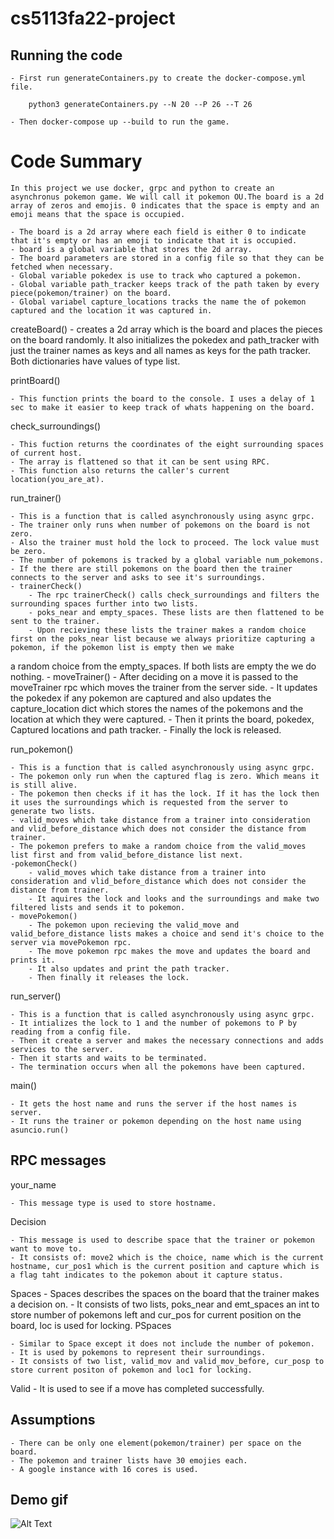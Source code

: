 # cs5113fa22-project

## Running the code

	- First run generateContainers.py to create the docker-compose.yml file.

		python3 generateContainers.py --N 20 --P 26 --T 26

	- Then docker-compose up --build to run the game.

# Code Summary

	In this project we use docker, grpc and python to create an asynchronus pokemon game. We will call it pokemon OU.The board is a 2d array of zeros and emojis. 0 indicates that the space is empty and an emoji means that the space is occupied. 

	- The board is a 2d array where each field is either 0 to indicate that it's empty or has an emoji to indicate that it is occupied.
	- board is a global variable that stores the 2d array.
	- The board parameters are stored in a config file so that they can be fetched when necessary.
	- Global variable pokedex is use to track who captured a pokemon.
	- Global variable path_tracker keeps track of the path taken by every piece(pokemon/trainer) on the board.
	- Global variabel capture_locations tracks the name the of pokemon captured and the location it was captured in.

createBoard() - creates a 2d array which is the board and places the pieces on the board randomly. It also initializes the pokedex and path_tracker with just the trainer names as keys and all names as keys for the path tracker. Both dictionaries have values of type list.

printBoard()

	- This function prints the board to the console. I uses a delay of 1 sec to make it easier to keep track of whats happening on the board.

check_surroundings()

	- This fuction returns the coordinates of the eight surrounding spaces of current host.
	- The array is flattened so that it can be sent using RPC.
	- This function also returns the caller's current location(you_are_at).

run_trainer()

	- This is a function that is called asynchronously using async grpc.
	- The trainer only runs when number of pokemons on the board is not zero.
	- Also the trainer must hold the lock to proceed. The lock value must be zero.
	- The number of pokemons is tracked by a global variable num_pokemons.
	- If the there are still pokemons on the board then the trainer connects to the server and asks to see it's surroundings.
	- trainerCheck()
		- The rpc trainerCheck() calls check_surroundings and filters the surrounding spaces further into two lists.
		- poks_near and empty_spaces. These lists are then flattened to be sent to the trainer.	
		- Upon recieving these lists the trainer makes a random choice first on the poks_near list because we always prioritize capturing a pokemon, if the pokemon list is empty then we make 
a random choice from the empty_spaces. If both lists are empty the we do nothing.
	- moveTrainer()
		- After deciding on a move it is passed to the moveTrainer rpc which moves the trainer from the server side.
		- It updates the pokedex if any pokemon are captured and also updates the capture_location dict which stores the names of the pokemons and the location at which they were captured.
		- Then it prints the board, pokedex, Captured locations and path tracker.
		- Finally the lock is released.


run_pokemon()
 
	- This is a function that is called asynchronously using async grpc.
	- The pokemon only run when the captured flag is zero. Which means it is still alive.
	- The pokemon then checks if it has the lock. If it has the lock then it uses the surroundings which is requested from the server to generate two lists.
	- valid_moves which take distance from a trainer into consideration and vlid_before_distance which does not consider the distance from trainer.
	- The pokemon prefers to make a random choice from the valid_moves list first and from valid_before_distance list next.
	-pokemonCheck() 
		- valid_moves which take distance from a trainer into consideration and vlid_before_distance which does not consider the distance from trainer.
	 	- It aquires the lock and looks and the surroundings and make two filtered lists and sends it to pokemon.
	- movePokemon()
		- The pokemon upon recieving the valid_move and valid_before_distance lists makes a choice and send it's choice to the server via movePokemon rpc.
		- The move pokemon rpc makes the move and updates the board and prints it.
		- It also updates and print the path tracker.
		- Then finally it releases the lock.
run_server()
 	
	- This is a function that is called asynchronously using async grpc.
	- It intializes the lock to 1 and the number of pokemons to P by reading from a config file.
	- Then it create a server and makes the necessary connections and adds services to the server.
	- Then it starts and waits to be terminated.
	- The termination occurs when all the pokemons have been captured.

main() 

	- It gets the host name and runs the server if the host names is server.
	- It runs the trainer or pokemon depending on the host name using asuncio.run() 


## RPC messages

your_name

	- This message type is used to store hostname.

Decision 

	- This message is used to describe space that the trainer or pokemon want to move to.
	- It consists of: move2 which is the choice, name which is the current hostname, cur_pos1 which is the current position and capture which is a flag taht indicates to the pokemon about it capture status.

Spaces
	- Spaces describes the spaces on the board that the trainer makes a decision on.
	- It consists of two lists, poks_near and emt_spaces an int to store number of pokemons left and cur_pos for current position on the board, loc is used for locking.
PSpaces

	- Similar to Space except it does not include the number of pokemon.
	- It is used by pokemons to represent their surroundings. 
	- It consists of two list, valid_mov and valid_mov_before, cur_posp to store current positon of pokemon and loc1 for locking.

Valid 
	- It is used to see if a move has completed successfully.

	 	 

## Assumptions

	- There can be only one element(pokemon/trainer) per space on the board.
	- The pokemon and trainer lists have 30 emojies each.
	- A google instance with 16 cores is used.


## Demo gif

![Alt Text](https://github.com/CurSpace/cs5113fa22-project/blob/main/media/demo.gif)
